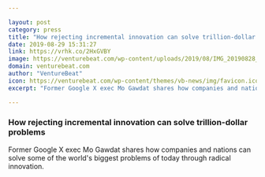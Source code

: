 ```yaml
---

layout: post
category: press
title: "How rejecting incremental innovation can solve trillion-dollar problems"
date: 2019-08-29 15:31:27
link: https://vrhk.co/2HxGVBY
image: https://venturebeat.com/wp-content/uploads/2019/08/IMG_20190828_135748.jpg?w=1200&strip=all
domain: venturebeat.com
author: "VentureBeat"
icon: https://venturebeat.com/wp-content/themes/vb-news/img/favicon.ico
excerpt: "Former Google X exec Mo Gawdat shares how companies and nations can solve some of the world's biggest problems of today through radical innovation."

---
```


### How rejecting incremental innovation can solve trillion-dollar problems

Former Google X exec Mo Gawdat shares how companies and nations can solve some of the world's biggest problems of today through radical innovation.